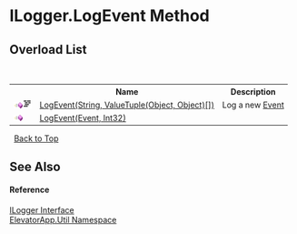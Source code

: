 # ILogger.LogEvent Method 
 


## Overload List
&nbsp;<table><tr><th></th><th>Name</th><th>Description</th></tr><tr><td>![Public method](media/pubmethod.gif "Public method")![Code example](media/CodeExample.png "Code example")</td><td><a href="M_ElevatorApp_Util_ILogger_LogEvent_1">LogEvent(String, ValueTuple(Object, Object)[])</a></td><td>
Log a new <a href="T_ElevatorApp_Util_Event">Event</a></td></tr><tr><td>![Public method](media/pubmethod.gif "Public method")</td><td><a href="M_ElevatorApp_Util_ILogger_LogEvent">LogEvent(Event, Int32)</a></td><td /></tr></table>&nbsp;
<a href="#ilogger.logevent-method">Back to Top</a>

## See Also


#### Reference
<a href="T_ElevatorApp_Util_ILogger">ILogger Interface</a><br /><a href="N_ElevatorApp_Util">ElevatorApp.Util Namespace</a><br />